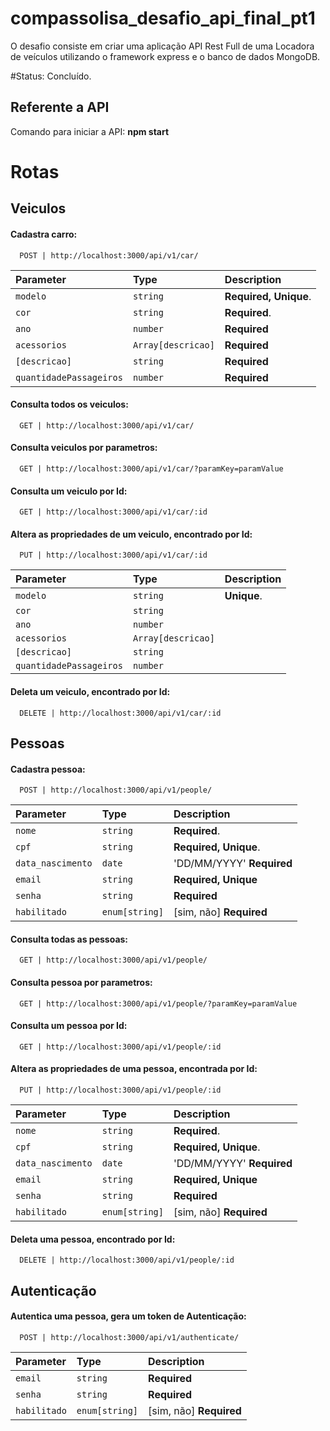 
# compassolisa_desafio_api_final_pt1

O desafio consiste em criar uma aplicação API Rest Full de uma Locadora de veículos utilizando o framework express e o banco de dados MongoDB.



#Status: Concluído.


## Referente a API

Comando para iniciar a API: **npm start**


# Rotas

## Veiculos


#### Cadastra carro:


```http
  POST | http://localhost:3000/api/v1/car/
```

| Parameter | Type     | Description                |
| :-------- | :------- | :------------------------- |
| `modelo ` | `string` | **Required, Unique**. |                
| `cor`     | `string` | **Required**. |
| `ano` | `number` | **Required** |                
| `acessorios` | `Array[descricao]` |  **Required** |
| `[descricao]` | `string` | **Required** |
| `quantidadePassageiros` | `number` | **Required** |


#### Consulta todos os veiculos:



```http
  GET | http://localhost:3000/api/v1/car/
```


#### Consulta veiculos por parametros:


```http
  GET | http://localhost:3000/api/v1/car/?paramKey=paramValue
```


#### Consulta um veiculo por Id:



```http
  GET | http://localhost:3000/api/v1/car/:id
```



#### Altera as propriedades de um veiculo, encontrado por Id:



```http
  PUT | http://localhost:3000/api/v1/car/:id
```


| Parameter | Type     | Description                |
| :-------- | :------- | :------------------------- |
| `modelo ` | `string` |  **Unique**. |                
| `cor`     | `string` | |
| `ano` | `number` | |                
| `acessorios` | `Array[descricao]` |  |
| `[descricao]` | `string` | |
| `quantidadePassageiros` | `number` | |



#### Deleta um veiculo, encontrado por Id:



```http
  DELETE | http://localhost:3000/api/v1/car/:id
```


## Pessoas


#### Cadastra pessoa:


```http
  POST | http://localhost:3000/api/v1/people/
```

| Parameter | Type     | Description                |
| :-------- | :------- | :------------------------- |
| `nome ` | `string` | **Required**. |                
| `cpf`  | `string` | **Required, Unique**. |
| `data_nascimento` | `date` | 'DD/MM/YYYY' **Required** |                
| `email` | `string` |  **Required, Unique** |
| `senha` | `string` | **Required** |
| `habilitado` | `enum[string]` | [sim, não] **Required** |


#### Consulta todas as pessoas:



```http
  GET | http://localhost:3000/api/v1/people/
```


#### Consulta pessoa por parametros:


```http
  GET | http://localhost:3000/api/v1/people/?paramKey=paramValue
```


#### Consulta um pessoa por Id:



```http
  GET | http://localhost:3000/api/v1/people/:id
```



#### Altera as propriedades de uma pessoa, encontrada por Id:



```http
  PUT | http://localhost:3000/api/v1/people/:id
```


| Parameter | Type     | Description                |
| :-------- | :------- | :------------------------- |
| `nome ` | `string` | **Required**. |                
| `cpf`  | `string` | **Required, Unique**. |
| `data_nascimento` | `date` | 'DD/MM/YYYY' **Required** |                
| `email` | `string` |  **Required, Unique** |
| `senha` | `string` | **Required** |
| `habilitado` | `enum[string]` | [sim, não] **Required** |



#### Deleta uma pessoa, encontrado por Id:



```http
  DELETE | http://localhost:3000/api/v1/people/:id
```


## Autenticação


#### Autentica uma pessoa, gera um token de Autenticação:

```http
  POST | http://localhost:3000/api/v1/authenticate/
```

| Parameter | Type     | Description                |
| :-------- | :------- | :------------------------- |                            
| `email` | `string` |  **Required** |
| `senha` | `string` | **Required** |
| `habilitado` | `enum[string]` | [sim, não] **Required** |



